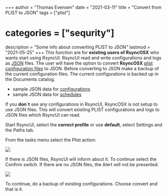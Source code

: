 +++
author = "Thomas Evensen"
date = "2021-03-11"
title =  "Convert from PLIST to JSON"
tags = ["plist"]
# categories = ["sequrity"]
description = "Some info about converting PLIST to JSON"
lastmod = "2021-05-25"
+++
This function are for **existing users of RsyncOSX** who wants start using RsyncUI. RsyncUI read and write configurations and logs as [JSON](https://en.wikipedia.org/wiki/JSON) files. The user will have the option to convert **RsyncOSX** [plist configuration files](https://en.wikipedia.org/wiki/Property_list) to JSON. Before converting to JSON make a backup of the current configuration files. The current configurations is backed up in the Documents catalog.

- sample JSON data for [configurations](https://raw.githubusercontent.com/rsyncOSX/RsyncUI/main/samplejsondata/configurations.json)
- sample JSON data for [schedules](https://raw.githubusercontent.com/rsyncOSX/RsyncUI/main/samplejsondata/schedules.json)

If you **don´t** see any configurations in RsyncUI, RsyncOSX is not setup to use JSON files. This will convert existing PLIST configurations and logs to JSON files which RsyncUI can read.

Start RsyncUI, select the **correct profile** or use **default**, select Settings and the Paths tab.

From the tasks menu select the Plist action:

![](/images/plist/plist.png)

If there is JSON files, RsyncUI will inform about it. To continue select the Confirm switch. If there are no JSON files, the Alert will not be presented.

![](/images/plist/jsonexists.png)

To continue, do a backup of existing configurations. Choose convert and that is it.
